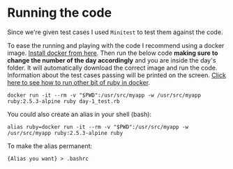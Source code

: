 # Running the code

Since we're given test cases I used `Minitest` to test them against the code.

To ease the running and playing with the code I recommend using a docker image. [Install docker from here](https://docs.docker.com/). Then run the below code **making sure to change the number of the day accordingly** and you are inside the day's folder. It will automatically download the correct image and run the code. Information about the test cases passing will be printed on the screen. [Click here to see how to run other bit of ruby in docker](https://hub.docker.com/_/ruby/).

`docker run -it --rm -v "$PWD":/usr/src/myapp -w /usr/src/myapp ruby:2.5.3-alpine ruby day-1_test.rb`

You could also create an alias in your shell (bash):

`alias ruby=docker run -it --rm -v "$PWD":/usr/src/myapp -w /usr/src/myapp ruby:2.5.3-alpine ruby`

To make the alias permanent:

`{Alias you want} > .bashrc`